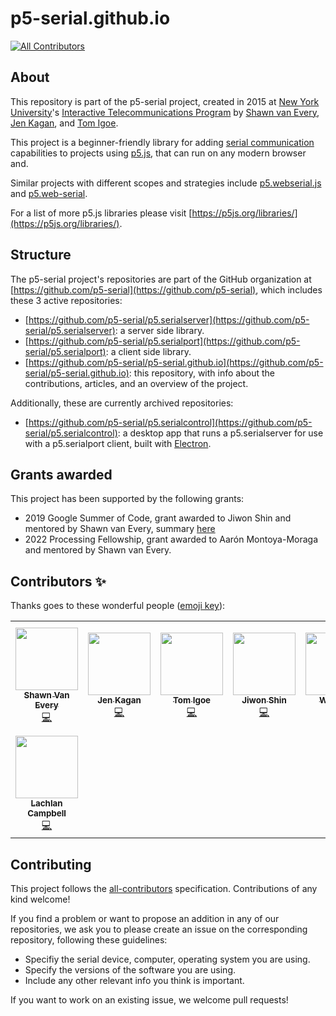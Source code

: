 # p5-serial.github.io

<!-- ALL-CONTRIBUTORS-BADGE:START - Do not remove or modify this section -->

[![All Contributors](https://img.shields.io/badge/all_contributors-8-orange.svg?style=flat-square)](#contributors-)

<!-- ALL-CONTRIBUTORS-BADGE:END -->

## About

This repository is part of the p5-serial project, created in 2015 at [New York University](https://www.nyu.edu/)'s [Interactive Telecommunications Program](https://tisch.nyu.edu/itp) by [Shawn van Every](https://github.com/vanevery/), [Jen Kagan](https://github.com/kaganjd), and [Tom Igoe](https://github.com/tigoe).

This project is a beginner-friendly library for adding [serial communication](https://en.wikipedia.org/wiki/Serial_communication) capabilities to projects using [p5.js](https://p5js.org/), that can run on any modern browser and.

Similar projects with different scopes and strategies include [p5.webserial.js](https://github.com/gohai/p5.webserial/) and [p5.web-serial](https://github.com/ongzzzzzz/p5.web-serial).

For a list of more p5.js libraries please visit [https://p5js.org/libraries/](https://p5js.org/libraries/).

## Structure

The p5-serial project's repositories are part of the GitHub organization at [https://github.com/p5-serial](https://github.com/p5-serial), which includes these 3 active repositories:

- [https://github.com/p5-serial/p5.serialserver](https://github.com/p5-serial/p5.serialserver): a server side library.
- [https://github.com/p5-serial/p5.serialport](https://github.com/p5-serial/p5.serialport): a client side library.
- [https://github.com/p5-serial/p5-serial.github.io](https://github.com/p5-serial/p5-serial.github.io): this repository, with info about the contributions, articles, and an overview of the project.

Additionally, these are currently archived repositories:

- [https://github.com/p5-serial/p5.serialcontrol](https://github.com/p5-serial/p5.serialcontrol): a desktop app that runs a p5.serialserver for use with a p5.serialport client, built with [Electron](https://www.electronjs.org/).

## Grants awarded

This project has been supported by the following grants:

- 2019 Google Summer of Code, grant awarded to Jiwon Shin and mentored by Shawn van Every, summary [here](https://medium.com/processing-foundation/updating-and-improving-p5-serial-9e38f70946ba)
- 2022 Processing Fellowship, grant awarded to Aarón Montoya-Moraga and mentored by Shawn van Every.

## Contributors ✨

Thanks goes to these wonderful people ([emoji key](https://allcontributors.org/docs/en/emoji-key)):

<!-- ALL-CONTRIBUTORS-LIST:START - Do not remove or modify this section -->
<!-- prettier-ignore-start -->
<!-- markdownlint-disable -->
<table>
  <tr>
    <td align="center"><a href="http://www.walking-productions.com/notslop/"><img src="https://avatars.githubusercontent.com/u/431774?v=4?s=100" width="100px;" alt=""/><br /><sub><b>Shawn Van Every</b></sub></a><br /><a href="https://github.com/p5-serial/p5-serial.github.io/commits?author=vanevery" title="Code">💻</a></td>
    <td align="center"><a href="https://github.com/kaganjd"><img src="https://avatars.githubusercontent.com/u/9204835?v=4?s=100" width="100px;" alt=""/><br /><sub><b>Jen Kagan</b></sub></a><br /><a href="https://github.com/p5-serial/p5-serial.github.io/commits?author=kaganjd" title="Code">💻</a></td>
    <td align="center"><a href="https://github.com/tigoe"><img src="https://avatars.githubusercontent.com/u/380575?v=4?s=100" width="100px;" alt=""/><br /><sub><b>Tom Igoe</b></sub></a><br /><a href="https://github.com/p5-serial/p5-serial.github.io/commits?author=tigoe" title="Code">💻</a></td>
    <td align="center"><a href="http://jiwonshin.com"><img src="https://avatars.githubusercontent.com/u/6685006?v=4?s=100" width="100px;" alt=""/><br /><sub><b>Jiwon Shin</b></sub></a><br /><a href="https://github.com/p5-serial/p5-serial.github.io/commits?author=js6450" title="Code">💻</a></td>
    <td align="center"><a href="https://www.wenqi.li"><img src="https://avatars.githubusercontent.com/u/22087042?v=4?s=100" width="100px;" alt=""/><br /><sub><b>Wenqi Li</b></sub></a><br /><a href="https://github.com/p5-serial/p5-serial.github.io/commits?author=wenqili" title="Code">💻</a></td>
    <td align="center"><a href="http://montoyamoraga.io"><img src="https://avatars.githubusercontent.com/u/3926350?v=4?s=100" width="100px;" alt=""/><br /><sub><b>aarón montoya-moraga</b></sub></a><br /><a href="https://github.com/p5-serial/p5-serial.github.io/commits?author=montoyamoraga" title="Code">💻</a></td>
    <td align="center"><a href="http://lisajamhoury.com"><img src="https://avatars.githubusercontent.com/u/7552772?v=4?s=100" width="100px;" alt=""/><br /><sub><b>Lisa Jamhoury</b></sub></a><br /><a href="https://github.com/p5-serial/p5-serial.github.io/commits?author=lisajamhoury" title="Code">💻</a></td>
  </tr>
  <tr>
    <td align="center"><a href="https://lachlanjc.com"><img src="https://avatars.githubusercontent.com/u/5074763?v=4?s=100" width="100px;" alt=""/><br /><sub><b>Lachlan Campbell</b></sub></a><br /><a href="https://github.com/p5-serial/p5-serial.github.io/commits?author=lachlanjc" title="Code">💻</a></td>
  </tr>
</table>

<!-- markdownlint-restore -->
<!-- prettier-ignore-end -->

<!-- ALL-CONTRIBUTORS-LIST:END -->

## Contributing

This project follows the [all-contributors](https://github.com/all-contributors/all-contributors) specification. Contributions of any kind welcome!

If you find a problem or want to propose an addition in any of our repositories, we ask you to please create an issue on the corresponding repository, following these guidelines:

- Specifiy the serial device, computer, operating system you are using.
- Specify the versions of the software you are using.
- Include any other relevant info you think is important.

If you want to work on an existing issue, we welcome pull requests!
